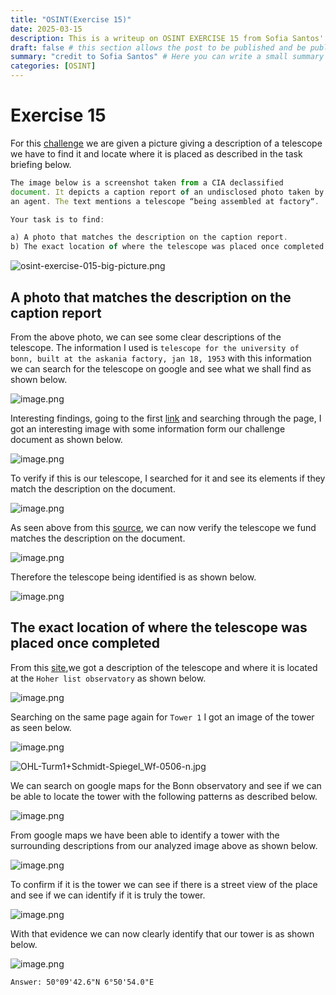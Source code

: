 ```yaml
---
title: "OSINT(Exercise 15)"
date: 2025-03-15
description: This is a writeup on OSINT EXERCISE 15 from Sofia Santos' OSINT analysis and exercises.
draft: false # this section allows the post to be published and be public, is it is set to true the post will not be published.
summary: "credit to Sofia Santos" # Here you can write a small summary of the post if needed
categories: [OSINT]
---
```

# Exercise 15

For this [challenge](https://gralhix.com/list-of-osint-exercises/osint-exercise-015/) we are given a picture giving a description of a telescope we have to find it and locate where it is placed as described in the task briefing below.

```jsx
The image below is a screenshot taken from a CIA declassified 
document. It depicts a caption report of an undisclosed photo taken by 
an agent. The text mentions a telescope “being assembled at factory“.

Your task is to find:

a) A photo that matches the description on the caption report.
b) The exact location of where the telescope was placed once completed.
```

![osint-exercise-015-big-picture.png](osint-exercise-015-big-picture.png)

## A photo that matches the description on the caption report

From the above photo, we can see some clear descriptions of the telescope. The information I used is `telescope for the university of bonn, built at the askania factory, jan 18, 1953` with this information we can search for the telescope on google and see what we shall find as shown below.

![image.png](image.png)

Interesting findings, going to the first [link](https://web.astronomicalheritage.net/show-entity?identity=114&idsubentity=1) and searching through the page, I got an interesting image with some information form our challenge document as shown below.

![image.png](image%201.png)

To verify if this is our telescope, I searched for it and see its elements if they match the description on the document.

![image.png](image%202.png)

As seen above from this [source](https://www.imago-images.com/st/0061895213), we can now verify the telescope we fund matches the description on the document.

![image.png](image%203.png)

Therefore the telescope being identified is as shown below.

![image.png](image%204.png)

## The exact location of where the telescope was placed once completed

From this [site](https://web.astronomicalheritage.net/show-entity?identity=114&idsubentity=1),we got a description of the telescope and where it is located at the `Hoher list observatory` as shown below.

![image.png](image%205.png)

Searching on the same page again for `Tower 1` I got an image of the tower as seen below.

![image.png](image%206.png)

![OHL-Turm1+Schmidt-Spiegel_Wf-0506-n.jpg](OHL-Turm1Schmidt-Spiegel_Wf-0506-n.jpg)

We can search on google maps for the Bonn observatory and see if we can be able to locate the tower with the following patterns as described below.

![image.png](image%207.png)

From google maps we have been able to identify a tower with the surrounding descriptions from our analyzed image above as shown below.

![image.png](image%208.png)

To confirm if it is the tower we can see if there is a street view of the place and see if we can identify if it is truly the tower.

![image.png](image%209.png)

With that evidence we can now clearly identify that our tower is as shown below.

![image.png](image%2010.png)

`Answer: 50°09'42.6"N 6°50'54.0"E`
